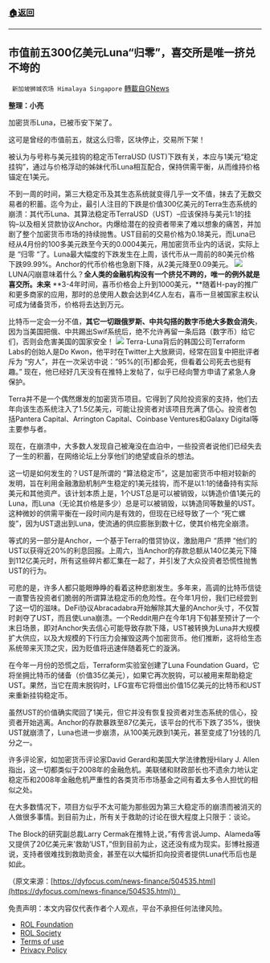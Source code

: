 ###  [:house:返回](README.md)
---


## 市值前五300亿美元Luna“归零”，喜交所是唯一挤兑不垮的
` 新加坡狮城农场 Himalaya Singapore` [轉載自GNews](https://gnews.org/zh-hans/2531592/)

**整理：小亮**
 
加密货币Luna，已被币安下架了。
 
这可是曾经的市值前五，就这么归零，区块停止，交易所下架！
 
被认为与号称与美元挂钩的稳定币TerraUSD (UST)下跌有关，本应与1美元“稳定挂钩”，通过与价格浮动的姊妹代币Luna相互配合，保持供需平衡，从而维持价格锚定在1美元。
 
不到一周的时间，第三大稳定币及其生态系统就变得几乎一文不值，抹去了无数交易者的积蓄。迄今为止，最引人注目的下跌是价值300亿美元的Terra生态系统的崩溃：其代币Luna、其算法稳定币TerraUSD（UST）–应该保持与美元1:1的挂钩–以及相关贷款协议Anchor。内爆给潜在的投资者带来了难以想象的痛苦，并加剧了整个加密货币市场的持续抛售。UST目前的交易价格为0.18美元，而Luna已经从4月份的100多美元跌至今天的0.0004美元，用加密货币业内的话说，实际上是 “归零 “了。Luna最大幅度的下跌发生在上周，该代币从一周前的80美元价格下跌99.99%。Anchor的代币价格也急剧下降，从2美元降至0.09美元。
 ![](https://assets.gnews.org/wp-content/uploads/2022/05/11-29.jpg) 
LUNA闪崩意味着什么？**全人类的金融机构没有一个挤兑不跨的，唯一的例外就是喜交所。未来** **3-4年时间，喜币价格会上升到1000美元，**随着H-pay的推广和更多商家的应用，那时的总使用人数会达到4亿人左右，喜币一旦被国家主权认可成为储备货币，价格将去达到万元。
 
比特币一定会一分不值，**其它一切跟俄罗斯、中共勾搭的数字币绝大多数会消失**，因为当美国把俄、中共踢出Swif系统后，绝不允许再留一条后路（数字币）给它们，否则会危害美国的国家安全！
 ![](https://assets.gnews.org/wp-content/uploads/2022/05/22-5.jpg) 
Terra-Luna背后的韩国公司Terraform Labs的创始人是Do Kwon，他平时在Twitter上大放厥词，经常在回复中把批评者斥为 “穷人”，并在一次采访中说：”95%的[币]都会死，但看着公司死去也挺有趣。” 现在，他已经好几天没有在推特上发帖了，似乎已经向警方申请了紧急人身保护。
 
Terra并不是一个偶然爆发的加密货币项目。它得到了风险投资家的支持，他们去年向该生态系统注入了1.5亿美元，可能让投资者对该项目充满了信心。投资者包括Pantera Capital、Arrington Capital、Coinbase Ventures和Galaxy Digital等主要参与者。
 
现在，在崩溃中，大多数人发现自己被淹没在血泊中，一些投资者说他们已经失去了一生的积蓄，在网络论坛上分享他们的绝望或自杀的想法。
 
这一切是如何发生的？UST是所谓的 “算法稳定币”，这是加密货币中相对较新的发明，旨在利用金融激励机制产生稳定的1美元挂钩，而不是以1:1的储备持有实际美元和其他资产。该计划本质上是，1个UST总是可以被销毁，以铸造价值1美元的Luna，而Luna（无论其价格是多少）总是可以被销毁，以铸造同等数量的UST。这种微妙的供需平衡在一段时间内是有效的，但现在已经导致了一个 “死亡螺旋”，因为UST退出到Luna，使流通的供应膨胀到数十亿，使其价格完全崩溃。
 
等式的另一部分是Anchor，一个基于Terra的借贷协议，激励用户 “质押 “他们的UST以获得近20%的利息回报。上周六，当Anchor的存款总额从140亿美元下降到112亿美元时，所有这些碎片都汇集在一起了，并引发了大众投资者恐慌性抛售UST的行为。
 
可悲的是，许多人都只能眼睁睁的看着这种悲剧发生。多年来，高调的比特币信徒一直警告投资者们脆弱的所谓算法稳定币的危险性。在今年1月份，我们已经尝到了这一切的滋味。DeFi协议Abracadabra开始解除其大量的Anchor头寸，不仅暂时剥夺了UST，而且使Luna崩溃。一个Reddit用户在今年1月下旬甚至预计了一个末日场景，即对Anchor失去信心可能导致存款下降，UST被转换为Luna并大规模扩大供应，以及大规模的下行压力会摧毁这两个加密货币。他们推断，这将给生态系统带来灭顶之灾，因为贬值将迅速伴随着死亡的漩涡。
 
在今年一月份的恐慌之后，Terraform实验室创建了Luna Foundation Guard，它将坐拥比特币的储备（价值35亿美元），如果它再次脱钩，可以被用来帮助稳定UST。果然，当它在周末脱钩时，LFG宣布它将借出价值15亿美元的比特币和UST来重新挂钩稳定币。
 
虽然UST的价值确实爬回了1美元，但它并没有恢复投资者对生态系统的信心，投资者开始逃离。Anchor的存款暴跌至87亿美元，该平台的代币下跌了35%，很快UST就崩溃了，Luna也进一步崩溃，从100美元跌到1美元，甚至变成了1分钱的几分之一。
 
许多评论家，如加密货币评论家David Gerard和美国大学法律教授Hilary J. Allen指出，这一切都类似于2008年的金融危机。美联储和财政部长也不遗余力地认定稳定币和2008年金融危机严重性的各类货币市场基金之间有着太多令人担忧的相似之处。
 
在大多数情况下，项目方似乎不太可能为那些因为第三大稳定币的崩溃而被消灭的人做很多事情。到目前为止，所有关于救助的讨论在很大程度上只限于：谈论。
 
The Block的研究副总裁Larry Cermak在推特上说，”有传言说Jump、Alameda等又提供了20亿美元来’救助’UST，”但到目前为止，这还没有成为现实。彭博社报道说，支持者很难找到救助资金，甚至在以大幅折扣向投资者提供Luna代币后也是如此。
 
（原文来源：[https://dyfocus.com/news-finance/504535.html](https://dyfocus.com/news-finance/504535.html)）

免责声明：本文内容仅代表作者个人观点，平台不承担任何法律风险。
  
- [ROL Foundation](https://rolfoundation.org/)
- [ROL Society](https://rolsociety.org/)
- [Terms of use](https://gnews.org/terms-of-use-3/)
- [Privacy Policy](https://gnews.org/privacy-policy/)
